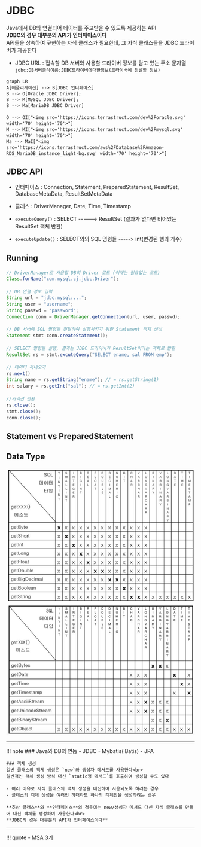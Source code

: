 # JDBC 
Java에서 DB와 연결되어 데이터를 주고받을 수 있도록 제공하는 API
<br> **JDBC의 경우 대부분의 API가 인터페이스이다**
<br> API들을 상속하여 구현하는 자식 클래스가 필요한데, 그 자식 클래스들을 JDBC 드라이버가 제공한다

- JDBC URL : 접속할 DB 서버와 사용할 드라이버 정보를 담고 있는 주소 문자열 <br>`jdbc:DB서버공식이름:JDBC드라이버에대한정보(드라이버에 전달할 정보)`
```mermaid
graph LR
A[애플리케이션] --> B[JDBC 인터페이스]
B --> O[Oracle JDBC Driver];
B --> M[MySQL JDBC Driver];
B --> Ma[MariaDB JDBC Driver]

O --> OI["<img src='https://icons.terrastruct.com/dev%2Foracle.svg' width='70' height='70'>"]
M --> MI["<img src='https://icons.terrastruct.com/dev%2Fmysql.svg' width='70' height='70'>"]
Ma --> MaI["<img src='https://icons.terrastruct.com/aws%2FDatabase%2FAmazon-RDS_MariaDB_instance_light-bg.svg' width='70' height='70'>"]
```

## JDBC API
- 인터페이스 : Connection, Statement, PreparedStatement, ResultSet, DatabaseMetaData, ResultSetMetaData
- 클래스 : DriverManager, Date, Time, Timestamp

- `executeQuery()` : SELECT -----> ResultSet (결과가 없다면 비어있는 ResultSet 객체 반환)
- `executeUpdate()` : SELECT외의 SQL 명령들  -----> int(변경된 행의 개수)

## Running
``` java
// DriverManager로 사용할 DB의 Driver 로드 (이제는 필요없는 코드)
Class.forName("com.mysql.cj.jdbc.Driver"); 

// DB 연결 정보 입력
String url = "jdbc:mysql:...";
String user = "username";
String passwd = "password";
Connection conn = DriverManager.getConnection(url, user, passwd); 

// DB 서버에 SQL 명령을 전달하여 실행시키기 위한 Statement 객체 생성
Statement stmt conn.createStatement(); 

// SELECT 명령을 실행, 결과는 JDBC 드라이버가 ResultSet이라는 객체로 반환
ResultSet rs = stmt.excuteQuery("SELECT ename, sal FROM emp"); 

// 데이터 꺼내오기
rs.next()
String name = rs.getString("ename"); // = rs.getString(1)
int salary = rs.getInt("sal"); // = rs.getInt(2)

//커넥션 반환
rs.close(); 
stmt.close();
conn.close();
```

## Statement vs PreparedStatement


## Data Type
![1](images/jdbc_type.png)


---

!!! note
    ### Java와 DB의 연동
    - JDBC
    - Mybatis(iBatis)
    - JPA

    ### 객체 생성
    일반 클래스의 객체 생성은 `new`와 생성자 메서드를 사용한다<br>
    일반적인 객체 생성 방식 대신 `static형 메서드`를 호출하여 생성할 수도 있다

    - 여러 이유로 자식 클래스의 객체 생성을 대신하여 사용되도록 하려는 경우
    - 클래스의 객체 생성을 여러번 하더라도 하나의 객체만을 생성하려는 경우
    
    **추상 클래스**와 **인터페이스**의 경우에는 new/생성자 메서드 대신 자식 클래스를 만들어 대신 객체를 생성하여 사용한다<br>
    **JDBC의 경우 대부분의 API가 인터페이스이다**



---

!!! quote
    - MSA 3기